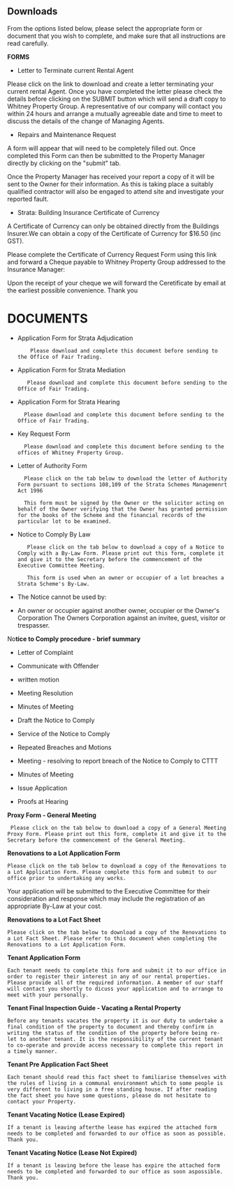 ## Downloads ##
From the options listed below, please select the appropriate form or document that you wish to complete, and make sure that all instructions are read carefully.

**FORMS**


- Letter to Terminate current Rental Agent

Please click on the link to download and create a letter terminating your current rental Agent. Once you have completed the letter please check the details before clicking on the SUBMIT button which will send a draft copy to Whitney Property Group. A representative of our company will contact you within 24 hours and arrange a mutually agreeable date and time to meet to discuss the details of the change of Managing Agents. 

 



- Repairs and Maintenance Request

A form will appear that will need to be completely filled out. Once completed this Form can then be submitted to the Property Manager directly by clicking on the "submit" tab. 

Once the Property Manager has received your report a copy of it will be sent to the Owner for their information. As this is taking place a suitably qualified contractor will also be engaged to attend site and investigate your reported fault. 

 

- Strata: Building Insurance Certificate of Currency

A Certificate of Currency can only be obtained directly from the Buildings Insurer.We can obtain a copy of the Certificate of Currency for $16.50 (inc GST). 

Please complete the Certificate of Currency Request Form using this link and forward a Cheque payable to Whitney Property Group addressed to the Insurance Manager: 

Upon the receipt of your cheque we will forward the Ceretificate by email at the earliest possible convenience. Thank you 




# **DOCUMENTS** #



- Application Form for Strata Adjudication

          Please download and complete this document before sending to the Office of Fair Trading.

 


- Application Form for Strata Mediation

         Please download and complete this document before sending to the Office of Fair Trading.

 


- Application Form for Strata Hearing

        Please download and complete this document before sending to the Office of Fair Trading.

 

- Key Request Form

        Please download and complete this document before sending to the offices of Whitney Property Group.

 

- Letter of Authority Form

        Please click on the tab below to download the letter of Authority Form pursuant to sections 108,109 of the Strata Schemes Managemenrt Act 1996 

        This form must be signed by the Owner or the solicitor acting on behalf of the Owner verifying that the Owner has granted permission for the books of the Scheme and the financial records of the particular lot to be examined. 

 



- Notice to Comply By Law

         Please click on the tab below to download a copy of a Notice to Comply with a By-Law Form. Please print out this form, complete it and give it to the Secretary before the commencement of the Executive Committee Meeting. 

         This form is used when an owner or occupier of a lot breaches a Strata Scheme's By-Law. 



- The Notice cannot be used by: 



- An owner or occupier against another owner, occupier or the Owner's Corporation
The Owners Corporation against an invitee, guest, visitor or trespasser.

No**tice to Comply procedure - brief summary**



- Letter of Complaint


- Communicate with Offender


- written motion


- Meeting Resolution


- Minutes of Meeting


- Draft the Notice to Comply


- Service of the Notice to Comply


- Repeated Breaches and Motions


- Meeting - resolving to report breach of the Notice to Comply to CTTT


- Minutes of Meeting


- Issue Application


- Proofs at Hearing

 

**Proxy Form - General Meeting**

     Please click on the tab below to download a copy of a General Meeting Proxy Form. Please print out this form, complete it and give it to the Secretary before the commencement of the General Meeting. 

 

**Renovations to a Lot Application Form**

    Please click on the tab below to download a copy of the Renovations to a Lot Application Form. Please complete this form and submit to our office prior to undertaking any works.

   Your application will be submitted to the Executive Committee for their consideration and response which may include the registration of an appropriate By-Law at your cost.

 

**Renovations to a Lot Fact Sheet**

    Please click on the tab below to download a copy of the Renovations to a Lot Fact Sheet. Please refer to this document when completing the Renovations to a Lot Application Form. 

 

**Tenant Application Form**

    Each tenant needs to complete this form and submit it to our office in order to register their interest in any of our rental properties. Please provide all of the required information. A member of our staff will contact you shortly to dicuss your application and to arrange to meet with your personally.

 

**Tenant Final Inspection Guide - Vacating a Rental Property**

    Before any tenants vacates the property it is our duty to undertake a final condition of the property to document and thereby confirm in writing the status of the condition of the property before being re-let to another tenant. It is the responsibility of the current tenant to co-operate and provide access necessary to complete this report in a timely manner.  

 

**Tenant Pre Application Fact Sheet**

    Each tenant should read this fact sheet to familiarise themselves with the rules of living in a communal environment which to some people is very different to living in a free standing house. If after reading the fact sheet you have some questions, please do not hesitate to contact your Property.

 

**Tenant Vacating Notice (Lease Expired)**

    If a tenant is leaving afterthe lease has expired the attached form needs to be completed and forwarded to our office as soon as possible. Thank you.   

 

**Tenant Vacating Notice (Lease Not Expired)**

    If a tenant is leaving before the lease has expire the attached form needs to be completed and forwarded to our office as soon aspossible. Thank you. 